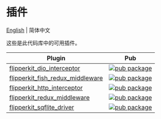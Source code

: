 # 插件

[English](./README.md) | 简体中文

这些是此代码库中的可用插件。

| Plugin                                                                           | Pub                                                                                                                                            |
| -------------------------------------------------------------------------------- | ---------------------------------------------------------------------------------------------------------------------------------------------- |
| [flipperkit_dio_interceptor](./packages/flipperkit_dio_interceptor/)             | [![pub package](https://img.shields.io/pub/v/flipperkit_dio_interceptor.svg)](https://pub.dev/packages/flipperkit_dio_interceptor)             |
| [flipperkit_fish_redux_middleware](./packages/flipperkit_fish_redux_middleware/) | [![pub package](https://img.shields.io/pub/v/flipperkit_fish_redux_middleware.svg)](https://pub.dev/packages/flipperkit_fish_redux_middleware) |
| [flipperkit_http_interceptor](./packages/flipperkit_http_interceptor/)           | [![pub package](https://img.shields.io/pub/v/flipperkit_http_interceptor.svg)](https://pub.dev/packages/flipperkit_http_interceptor)           |
| [flipperkit_redux_middleware](./packages/flipperkit_redux_middleware/)           | [![pub package](https://img.shields.io/pub/v/flipperkit_redux_middleware.svg)](https://pub.dev/packages/flipperkit_redux_middleware)           |
| [flipperkit_sqflite_driver](./packages/flipperkit_sqflite_driver/)               | [![pub package](https://img.shields.io/pub/v/flipperkit_sqflite_driver.svg)](https://pub.dev/packages/flipperkit_sqflite_driver)               |
